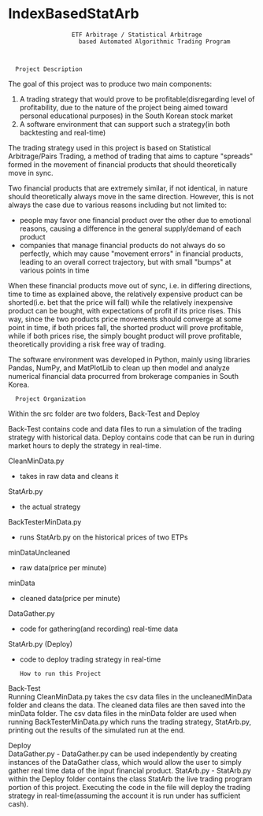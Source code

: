 # IndexBasedStatArb
                      ETF Arbitrage / Statistical Arbitrage 
                        based Automated Algorithmic Trading Program



      Project Description
                      
The goal of this project was to produce two main components:
1. A trading strategy that would prove to be profitable(disregarding level of profitability, due to the nature of the project being aimed toward personal educational purposes) in the South Korean stock market
2. A software environment that can support such a strategy(in both backtesting and real-time)


The trading strategy used in this project is based on Statistical Arbitrage/Pairs Trading, a method of trading that aims to capture "spreads" formed in the movement of financial products that should theoretically move in sync. 

Two financial products that are extremely similar, if not identical, in nature should theoretically always move in the same direction. However, this is not always the case due to various reasons including but not limited to: 
- people may favor one financial product over the other due to emotional reasons, causing a difference in the general supply/demand of each product
- companies that manage financial products do not always do so perfectly, which may cause "movement errors" in financial products, leading to an overall correct trajectory, but with small "bumps" at various points in time


When these financial products move out of sync, i.e. in differing directions, time to time as explained above, the relatively expensive product can be shorted(i.e. bet that the price will fall) while the relatively inexpensive product can be bought, with expectations of profit if its price rises. This way, since the two products price movements should converge at some point in time, if both prices fall, the shorted product will prove profitable, while if both prices rise, the simply bought product will prove profitable, theoretically providing a risk free way of trading.



The software environment was developed in Python, mainly using libraries Pandas, NumPy, and MatPlotLib to clean up then model and analyze numerical financial data procurred from brokerage companies in South Korea. 




      Project Organization
             
Within the src folder are two folders, Back-Test and Deploy

Back-Test contains code and data files to run a simulation of the trading strategy with historical data.
Deploy contains code that can be run in during market hours to deply the strategy in real-time.




CleanMinData.py   
- takes in raw data and cleans it

StatArb.py    
- the actual strategy

BackTesterMinData.py    
- runs StatArb.py on the historical prices of two ETPs

minDataUncleaned     
- raw data(price per minute)

minData   
- cleaned data(price per minute)

DataGather.py    
- code for gathering(and recording) real-time data

StatArb.py (Deploy)   
- code to deploy trading strategy in real-time


        
              
                
                  

      How to run this Project

Back-Test     
Running CleanMinData.py takes the csv data files in the uncleanedMinData folder and cleans the data. The cleaned data files are then saved into the minData folder.
The csv data files in the minData folder are used when running BackTesterMinData.py which runs the trading strategy, StatArb.py, printing out the results of the simulated run at the end.

Deploy  
DataGather.py - DataGather.py can be used independently by creating instances of the DataGather class, which would allow the user to simply gather real time data of the input financial product.
StatArb.py - StatArb.py within the Deploy folder contains the class StatArb the live trading program portion of this project. Executing the code in the file will deploy the trading strategy in real-time(assuming the account it is run under has sufficient cash).












